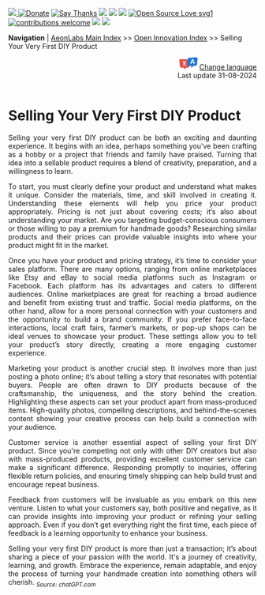 [![](https://dcbadge.vercel.app/api/server/hw3j3RwfJf) ](https://discord.gg/hw3j3RwfJf)
 [![Donate](https://img.shields.io/badge/donate-$-brown.svg?style=for-the-badge)](http://paypal.me/mtpsilva)
 [![Say Thanks](https://img.shields.io/badge/Say%20Thanks-!-yellow.svg?style=for-the-badge)](https://saythanks.io/to/mtpsilva)
![](https://img.shields.io/github/last-commit/aeonSolutions/aeonSolutions?style=for-the-badge)
<img src="https://us-central1-trackgit-analytics.cloudfunctions.net/token/ping/lztozx5fhr486ojv78ol" />
![](https://views.whatilearened.today/views/github/aeonSolutions/aeonSolutions.svg)
[![Open Source Love svg1](https://badges.frapsoft.com/os/v1/open-source.svg?v=103)](#)
[![contributions welcome](https://img.shields.io/badge/contributions-welcome-brightgreen.svg?style=flat&label=Contributions&colorA=red&colorB=black	)](#)
[<img src="https://cdn.buymeacoffee.com/buttons/v2/default-yellow.png" data-canonical-src="https://cdn.buymeacoffee.com/buttons/v2/default-yellow.png" height="30" />](https://www.buymeacoffee.com/migueltomas)
<a href="https://github.com/sponsors/aeonSolutions">
  <img height="40" src="https://github.com/aeonSolutions/PCB-Prototyping-Catalogue/blob/main/media/become_a_github_sponsor.png">
</a>


**Navigation** | [AeonLabs Main Index](https://github.com/aeonSolutions/aeonSolutions/blob/main/aeonSolutions-Main-Index.md)  >>  [Open Innovation Index](https://github.com/aeonSolutions/aeonSolutions/blob/main/open-innovation-book-index.md)    >>   Selling Your Very First DIY Product

<div align="right">
   <img height="25" src="https://github.com/aeonSolutions/aeonSolutions/blob/main/media/language-icon.png"> 
 <a href="https://github-com.translate.goog/aeonSolutions/aeonSolutions/blob/main/Selling_Your_Very_First_DIY_Product.md?_x_tr_sl=en&_x_tr_tl=fr&_x_tr_hl=en&_x_tr_pto=wapp">Change language</a> <br>
Last update 31-08-2024
</div>

<br>

<div align="justify">
  
# Selling Your Very First DIY Product
Selling your very first DIY product can be both an exciting and daunting experience. It begins with an idea, perhaps something you've been crafting as a hobby or a project that friends and family have praised. Turning that idea into a sellable product requires a blend of creativity, preparation, and a willingness to learn.

To start, you must clearly define your product and understand what makes it unique. Consider the materials, time, and skill involved in creating it. Understanding these elements will help you price your product appropriately. Pricing is not just about covering costs; it’s also about understanding your market. Are you targeting budget-conscious consumers or those willing to pay a premium for handmade goods? Researching similar products and their prices can provide valuable insights into where your product might fit in the market.

Once you have your product and pricing strategy, it’s time to consider your sales platform. There are many options, ranging from online marketplaces like Etsy and eBay to social media platforms such as Instagram or Facebook. Each platform has its advantages and caters to different audiences. Online marketplaces are great for reaching a broad audience and benefit from existing trust and traffic. Social media platforms, on the other hand, allow for a more personal connection with your customers and the opportunity to build a brand community. If you prefer face-to-face interactions, local craft fairs, farmer’s markets, or pop-up shops can be ideal venues to showcase your product. These settings allow you to tell your product’s story directly, creating a more engaging customer experience.

Marketing your product is another crucial step. It involves more than just posting a photo online; it’s about telling a story that resonates with potential buyers. People are often drawn to DIY products because of the craftsmanship, the uniqueness, and the story behind the creation. Highlighting these aspects can set your product apart from mass-produced items. High-quality photos, compelling descriptions, and behind-the-scenes content showing your creative process can help build a connection with your audience. 

Customer service is another essential aspect of selling your first DIY product. Since you're competing not only with other DIY creators but also with mass-produced products, providing excellent customer service can make a significant difference. Responding promptly to inquiries, offering flexible return policies, and ensuring timely shipping can help build trust and encourage repeat business. 

Feedback from customers will be invaluable as you embark on this new venture. Listen to what your customers say, both positive and negative, as it can provide insights into improving your product or refining your selling approach. Even if you don’t get everything right the first time, each piece of feedback is a learning opportunity to enhance your business. 

Selling your very first DIY product is more than just a transaction; it’s about sharing a piece of your passion with the world. It's a journey of creativity, learning, and growth. Embrace the experience, remain adaptable, and enjoy the process of turning your handmade creation into something others will cherish.
<sub> *Source: chatGPT.com*</sub>

</div>
